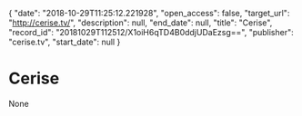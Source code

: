 {
  "date": "2018-10-29T11:25:12.221928", 
  "open_access": false, 
  "target_url": "http://cerise.tv/", 
  "description": null, 
  "end_date": null, 
  "title": "Cerise", 
  "record_id": "20181029T112512/X1oiH6qTD4B0ddjUDaEzsg==", 
  "publisher": "cerise.tv", 
  "start_date": null
}

# Cerise

None